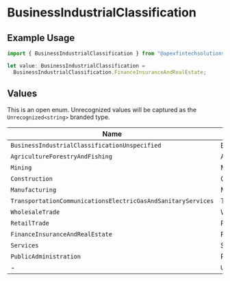 # BusinessIndustrialClassification

## Example Usage

```typescript
import { BusinessIndustrialClassification } from "@apexfintechsolutions/ascend-sdk/models/components";

let value: BusinessIndustrialClassification =
  BusinessIndustrialClassification.FinanceInsuranceAndRealEstate;
```

## Values

This is an open enum. Unrecognized values will be captured as the `Unrecognized<string>` branded type.

| Name                                                             | Value                                                            |
| ---------------------------------------------------------------- | ---------------------------------------------------------------- |
| `BusinessIndustrialClassificationUnspecified`                    | BUSINESS_INDUSTRIAL_CLASSIFICATION_UNSPECIFIED                   |
| `AgricultureForestryAndFishing`                                  | AGRICULTURE_FORESTRY_AND_FISHING                                 |
| `Mining`                                                         | MINING                                                           |
| `Construction`                                                   | CONSTRUCTION                                                     |
| `Manufacturing`                                                  | MANUFACTURING                                                    |
| `TransportationCommunicationsElectricGasAndSanitaryServices`     | TRANSPORTATION_COMMUNICATIONS_ELECTRIC_GAS_AND_SANITARY_SERVICES |
| `WholesaleTrade`                                                 | WHOLESALE_TRADE                                                  |
| `RetailTrade`                                                    | RETAIL_TRADE                                                     |
| `FinanceInsuranceAndRealEstate`                                  | FINANCE_INSURANCE_AND_REAL_ESTATE                                |
| `Services`                                                       | SERVICES                                                         |
| `PublicAdministration`                                           | PUBLIC_ADMINISTRATION                                            |
| -                                                                | `Unrecognized<string>`                                           |